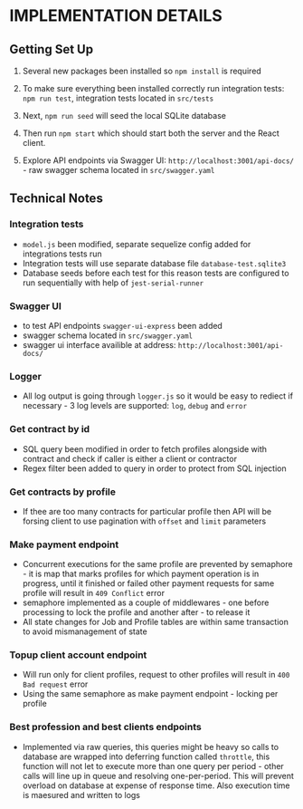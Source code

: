 # IMPLEMENTATION DETAILS

## Getting Set Up

  
1. Several new packages been installed so `npm install` is required
  
2. To make sure everything been installed correctly run integration tests: `npm run test`, integration tests located in `src/tests`

3. Next, `npm run seed` will seed the local SQLite database

4. Then run `npm start` which should start both the server and the React client.

5. Explore API endpoints via Swagger UI: `http://localhost:3001/api-docs/` - raw swagger schema located in `src/swagger.yaml`

  
## Technical Notes

  


### Integration tests
- `model.js` been modified, separate sequelize config added for integrations tests run
- Integration tests will use separate database file `database-test.sqlite3`
- Database seeds before each test for this reason tests are configured to run sequentially with help of `jest-serial-runner`

### Swagger UI
- to test API endpoints `swagger-ui-express` been added
- swagger schema located in `src/swagger.yaml`
- swagger ui interface availible at address: `http://localhost:3001/api-docs/` 

### Logger
- All log output is going through `logger.js` so it would be easy to rediect if necessary - 3 log levels are supported: `log`, `debug` and `error`

### Get contract by id
- SQL query been modified in order to fetch profiles alongside with contract and check if caller is either a client or contractor
- Regex filter been added to query in order to protect from SQL injection

### Get contracts by profile
- If thee are too many contracts for particular profile then API will be forsing client to use pagination with `offset` and `limit` parameters

### Make payment endpoint
- Concurrent executions for the same profile are prevented by semaphore - it is map that marks profiles for which payment operation is in progress, until it finished or failed other payment requests for same profile will result in `409 Conflict` error
- semaphore implemented as a couple of middlewares - one before processing to lock the profile and another after - to release it
- All state changes for Job and Profile tables are within same transaction to avoid mismanagement of state

### Topup client account endpoint
- Will run only for client profiles, request to other profiles will result in `400 Bad request` error
- Using the same semaphore as make payment endpoint - locking per profile

### Best profession and best clients endpoints
- Implemented via raw queries, this queries might be heavy so calls to database are wrapped into deferring function called `throttle`, this function will not let to execute more than one query per period - other calls will line up in queue and resolving one-per-period. This will prevent overload on database at expense of response time. Also execution time is maesured and written to logs

